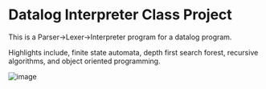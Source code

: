 # Datalog Interpreter Class Project

This is a Parser->Lexer->Interpreter program for a datalog program. 

Highlights include, finite state automata, depth first search forest, recursive algorithms, and object oriented programming.


![image](https://user-images.githubusercontent.com/89893044/147617403-04e25846-90de-4bd6-b048-619ce7f1f848.png)
